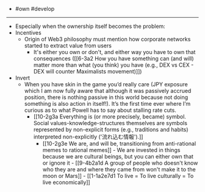 - #own #develop
---
- Especially when the ownership itself becomes the problem:
- Incentives
  - Origin of Web3 philosophy must mention how corporate networks started to extract value from users
    - It's either you own or don't, and either way you have to own that consequences ([[6-3a2 How you have something can (and will) matter more than what (you think) you have (e.g., DEX vs CEX - DEX will counter Maximalists movement)]])
- Invert
  - When you have skin in the game you’d really care (JPY exposure which I am now fully aware that although it was passively accrued position, there is nothing passive in this world because not doing something is also action in itself!). It’s the first time ever where I’m curious as to what Powell has to say about stalling rate cuts.
    - [[10-2g3a Everything is (or more precisely, became) symbol. Social values-knowledge-structures themselves are symbols represented by non-explicit forms (e.g., traditions and habits) interpreted non-explicitly ('流れ込む情報').]]
      - [[10-2g3e We are, and will be, transitioning from anti-rational memes to rational memes]]
				- We are invested in things because we are cultural beings, but you can either own that or ignore it
					- [[9-4b2a1d A group of people who doesn't know who they are and where they came from won't make it to the moon or Mars]]
						- [[1-1a2e7d1 To live = To live culturally = To live economically]]